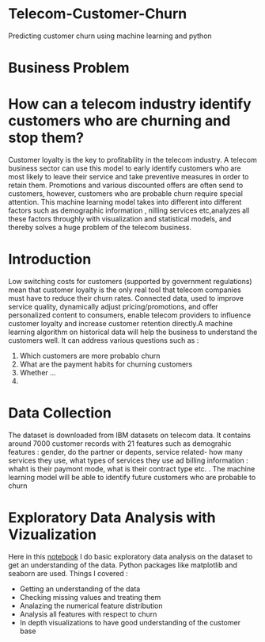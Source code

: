 # Telecom-Customer-Churn
Predicting customer churn using machine learning and python

# Business Problem

# How can a telecom industry identify customers who are churning and stop them?

Customer loyalty is the key to profitability in the telecom industry. A telecom business sector can use this model to early identify customers who are most likely to leave their service and take preventive measures in order to retain them. Promotions and various discounted offers are often send to customers, however, customers who are probable churn require special attention. This machine learning model takes into different into different factors such as  demographic information , nilling services etc,analyzes all these factors throughly with  visualization and statistical models, and thereby solves a huge problem of the telecom business.


# Introduction

Low switching costs for customers (supported by government regulations) mean that customer loyalty is the only real tool that telecom companies must have to reduce their churn rates.  Connected data, used to improve service quality, dynamically adjust pricing/promotions, and offer personalized content to consumers, enable telecom providers to influence customer loyalty and increase customer retention directly.A machine learning algorithm on historical data will help the business to understand the customers well. It can address various questions such as :
1. Which customers are more probablo churn
2. What are the payment habits for churning customers
3. Whether ...
4. 

# Data Collection
The dataset is downloaded from IBM datasets on telecom data. It contains around 7000 customer records with 21 features such as demograhic features : gender, do the partner or depents, service related- how many services they use, what types of services they use ad billing information : whaht is their paymont mode, what is their contract type etc. . The machine learning model will be able to identify future customers who are probable to churn

# Exploratory Data Analysis with Vizualization
Here in this [notebook]() I do basic exploratory data analysis on the dataset to get an understanding of the data. Python packages like matplotlib and seaborn are used. Things I covered :

* Getting an understanding of the data
* Checking missing values and treating them 
* Analazing  the numerical feature distribution
* Analysis all features with respect to churn
* In depth visualizations to have good understanding of the customer base





























